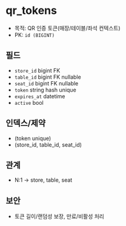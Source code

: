 # qr_tokens

- 목적: QR 인증 토큰(매장/테이블/좌석 컨텍스트)
- PK: `id (BIGINT)`

## 필드
- `store_id` bigint FK
- `table_id` bigint FK nullable
- `seat_id` bigint FK nullable
- `token` string hash unique
- `expires_at` datetime
- `active` bool

## 인덱스/제약
- (token unique)
- (store_id, table_id, seat_id)

## 관계
- N:1 → store, table, seat

## 보안
- 토큰 길이/랜덤성 보장, 만료/비활성 처리

